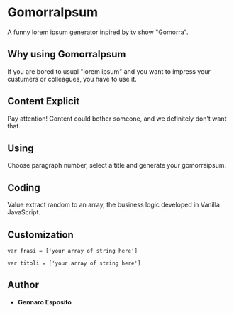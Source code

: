 # GomorraIpsum

A funny lorem ipsum generator inpired by tv show "Gomorra".

## Why using GomorraIpsum

If you are bored to usual "lorem ipsum" and you want to impress your custumers or colleagues, you have to use it.

## Content Explicit

Pay attention! Content could bother someone, and we definitely don't want that.

## Using

Choose paragraph number, select a title and generate your gomorraipsum.

## Coding
 Value extract random to an array, the business logic developed in Vanilla JavaScript.
 
 ## Customization

```
var frasi = ['your array of string here']
```

```
var titoli = ['your array of string here']
```
## Author

* **Gennaro Esposito** 

